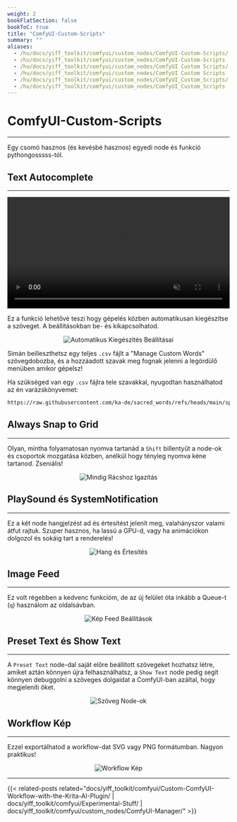 ```yaml
---
weight: 2
bookFlatSection: false
bookToC: true
title: "ComfyUI-Custom-Scripts"
summary: ""
aliases:
  - /hu/docs/yiff_toolkit/comfyui/custom_nodes/ComfyUI-Custom-Scripts/
  - /hu/docs/yiff_toolkit/comfyui/custom_nodes/ComfyUI-Custom-Scripts
  - /hu/docs/yiff_toolkit/comfyui/custom_nodes/ComfyUI Custom Scripts/
  - /hu/docs/yiff_toolkit/comfyui/custom_nodes/ComfyUI Custom Scripts
  - /hu/docs/yiff_toolkit/comfyui/custom_nodes/ComfyUI_Custom_Scripts/
  - /hu/docs/yiff_toolkit/comfyui/custom_nodes/ComfyUI_Custom_Scripts
---
```


<!--markdownlint-disable MD025 MD033 MD038 -->

# ComfyUI-Custom-Scripts

---

Egy csomó hasznos (és kevésbé hasznos) egyedi node és funkció pythongosssss-tól.

## Text Autocomplete

---

<div style="text-align: center;">
    <video style="width: 100%;" autoplay loop muted playsinline>
        <source src="https://huggingface.co/k4d3/yiff_toolkit6/resolve/main/static/comfyui/custom_scripts_completion.mp4" type="video/mp4">
        A böngésződ nem támogatja a videó lejátszását.
    </video>
</div>

Ez a funkció lehetővé teszi hogy gépelés közben automatikusan kiegészítse a szöveget. A beállításokban be- és kikapcsolhatod.

<div style="text-align: center;">

![Automatikus Kiegészítés Beállításai](/images/comfyui/autocomplete_settings.png)

</div>

Simán beilleszthetsz egy teljes `.csv` fájlt a "Manage Custom Words" szövegdobozba, és a hozzáadott szavak meg fognak jelenni a legördülő menüben amikor gépelsz!

Ha szükséged van egy `.csv` fájlra tele szavakkal, nyugodtan használhatod az én varázskönyvemet:

```bash
https://raw.githubusercontent.com/ka-de/sacred_words/refs/heads/main/spellbook.csv
```

## Always Snap to Grid

---

Olyan, mintha folyamatosan nyomva tartanád a `Shift` billentyűt a node-ok és csoportok mozgatása közben, anélkül hogy tényleg nyomva kéne tartanod. Zseniális!

<div style="text-align: center;">

![Mindig Rácshoz Igazítás](/images/comfyui/always_snap_to_grid.png)

</div>

## PlaySound és SystemNotification

---

Ez a két node hangjelzést ad és értesítést jelenít meg, valahányszor valami átfut rajtuk. Szuper hasznos, ha lassú a GPU-d, vagy ha animációkon dolgozol és sokáig tart a renderelés!

<div style="text-align: center;">

![Hang és Értesítés](/images/comfyui/sound_and_notification.png)

</div>

## Image Feed

---

Ez volt régebben a kedvenc funkcióm, de az új felület óta inkább a Queue-t (`q`) használom az oldalsávban.

<div style="text-align: center;">

![Kép Feed Beállítások](/images/comfyui/imagefeed_settings.png)

</div>

## Preset Text és Show Text

---

A `Preset Text` node-dal saját előre beállított szövegeket hozhatsz létre, amiket aztán könnyen újra felhasználhatsz, a `Show Text` node pedig segít könnyen debuggolni a szöveges dolgaidat a ComfyUI-ban azáltal, hogy megjeleníti őket.

<div style="text-align: center;">

![Szöveg Node-ok](/images/comfyui/text_nodes.png)

</div>

## Workflow Kép

---

Ezzel exportálhatod a workflow-dat SVG vagy PNG formátumban. Nagyon praktikus!

<div style="text-align: center;">

![Workflow Kép](/images/comfyui/workflow_image.png)

</div>

---

<!--
HUGO_SEARCH_EXCLUDE_START
-->
{{< related-posts related="docs/yiff_toolkit/comfyui/Custom-ComfyUI-Workflow-with-the-Krita-AI-Plugin/ | docs/yiff_toolkit/comfyui/Experimental-Stuff/ | docs/yiff_toolkit/comfyui/custom_nodes/ComfyUI-Manager/" >}}
<!--
HUGO_SEARCH_EXCLUDE_END
-->
